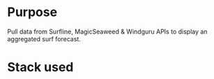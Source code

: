 # Purpose
Pull data from Surfline, MagicSeaweed & Windguru APIs to display an aggregated surf forecast.

# Stack used
